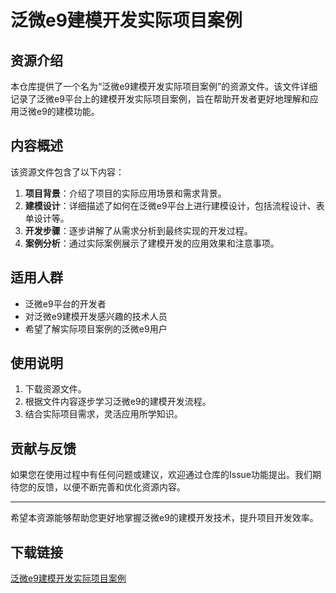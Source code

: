 # 泛微e9建模开发实际项目案例

## 资源介绍

本仓库提供了一个名为“泛微e9建模开发实际项目案例”的资源文件。该文件详细记录了泛微e9平台上的建模开发实际项目案例，旨在帮助开发者更好地理解和应用泛微e9的建模功能。

## 内容概述

该资源文件包含了以下内容：

1. **项目背景**：介绍了项目的实际应用场景和需求背景。
2. **建模设计**：详细描述了如何在泛微e9平台上进行建模设计，包括流程设计、表单设计等。
3. **开发步骤**：逐步讲解了从需求分析到最终实现的开发过程。
4. **案例分析**：通过实际案例展示了建模开发的应用效果和注意事项。

## 适用人群

- 泛微e9平台的开发者
- 对泛微e9建模开发感兴趣的技术人员
- 希望了解实际项目案例的泛微e9用户

## 使用说明

1. 下载资源文件。
2. 根据文件内容逐步学习泛微e9的建模开发流程。
3. 结合实际项目需求，灵活应用所学知识。

## 贡献与反馈

如果您在使用过程中有任何问题或建议，欢迎通过仓库的Issue功能提出。我们期待您的反馈，以便不断完善和优化资源内容。

---

希望本资源能够帮助您更好地掌握泛微e9的建模开发技术，提升项目开发效率。

## 下载链接

[泛微e9建模开发实际项目案例](https://pan.quark.cn/s/c1f7e86e1841)